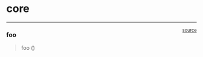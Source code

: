 # core


<!-- WARNING: THIS FILE WAS AUTOGENERATED! DO NOT EDIT! -->

------------------------------------------------------------------------

<a
href="https://github.com/ozpau/cadlab/blob/main/cadlab/fill_grid.py#L9"
target="_blank" style="float:right; font-size:smaller">source</a>

### foo

>  foo ()
